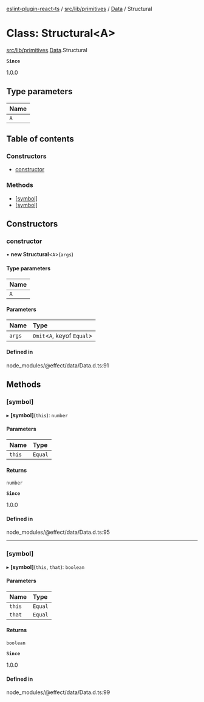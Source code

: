 [eslint-plugin-react-ts](../README.md) / [src/lib/primitives](../modules/src_lib_primitives.md) / [Data](../modules/src_lib_primitives.Data.md) / Structural

# Class: Structural<A\>

[src/lib/primitives](../modules/src_lib_primitives.md).[Data](../modules/src_lib_primitives.Data.md).Structural

**`Since`**

1.0.0

## Type parameters

| Name |
| :------ |
| `A` |

## Table of contents

### Constructors

- [constructor](src_lib_primitives.Data.Structural.md#constructor)

### Methods

- [[symbol]](src_lib_primitives.Data.Structural.md#[symbol])
- [[symbol]](src_lib_primitives.Data.Structural.md#[symbol]-1)

## Constructors

### constructor

• **new Structural**<`A`\>(`args`)

#### Type parameters

| Name |
| :------ |
| `A` |

#### Parameters

| Name | Type |
| :------ | :------ |
| `args` | `Omit`<`A`, keyof `Equal`\> |

#### Defined in

node_modules/@effect/data/Data.d.ts:91

## Methods

### [symbol]

▸ **[symbol]**(`this`): `number`

#### Parameters

| Name | Type |
| :------ | :------ |
| `this` | `Equal` |

#### Returns

`number`

**`Since`**

1.0.0

#### Defined in

node_modules/@effect/data/Data.d.ts:95

___

### [symbol]

▸ **[symbol]**(`this`, `that`): `boolean`

#### Parameters

| Name | Type |
| :------ | :------ |
| `this` | `Equal` |
| `that` | `Equal` |

#### Returns

`boolean`

**`Since`**

1.0.0

#### Defined in

node_modules/@effect/data/Data.d.ts:99
